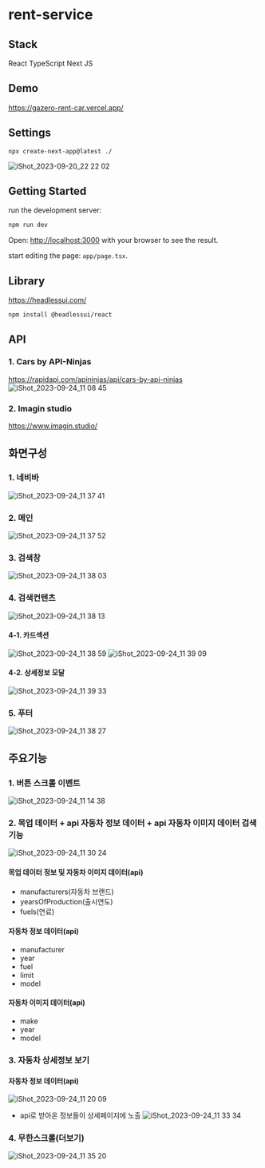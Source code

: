 # rent-service

## Stack

React
TypeScript
Next JS

## Demo

https://gazero-rent-car.vercel.app/

## Settings

```
npx create-next-app@latest ./
```

![iShot_2023-09-20_22 22 02](https://github.com/gayoung106/rent-service/assets/98731537/52c8d3fb-9932-4c34-ac16-b9b6a6cb1881)

## Getting Started

run the development server:

```bash
npm run dev
```

Open: [http://localhost:3000](http://localhost:3000) with your browser to see the result.

start editing the page: `app/page.tsx`.

## Library

https://headlessui.com/

```
npm install @headlessui/react
```

## API

### 1. Cars by API-Ninjas

https://rapidapi.com/apininjas/api/cars-by-api-ninjas
![iShot_2023-09-24_11 08 45](https://github.com/gayoung106/rent-service/assets/98731537/09f38e0e-c62e-426e-99c2-ec8f95b84626)

### 2. Imagin studio

https://www.imagin.studio/

## 화면구성

### 1. 네비바

![iShot_2023-09-24_11 37 41](https://github.com/gayoung106/rent-service/assets/98731537/1cf39c23-4d2f-455e-89ff-b5667e263c34)

### 2. 메인

![iShot_2023-09-24_11 37 52](https://github.com/gayoung106/rent-service/assets/98731537/50fd1094-d400-4bc7-a485-176e8293c9f9)

### 3. 검색창

![iShot_2023-09-24_11 38 03](https://github.com/gayoung106/rent-service/assets/98731537/659b3146-3e00-4303-96ae-464b2498a270)

### 4. 검색컨텐츠

![iShot_2023-09-24_11 38 13](https://github.com/gayoung106/rent-service/assets/98731537/624f9310-8c9a-4b2d-a64a-a51e9454c0e3)

#### 4-1. 카드섹션

![iShot_2023-09-24_11 38 59](https://github.com/gayoung106/rent-service/assets/98731537/b2333d23-3bde-42cc-bc1f-ee5ddb5a3328)
![iShot_2023-09-24_11 39 09](https://github.com/gayoung106/rent-service/assets/98731537/6b9c9165-b0e2-4408-9d65-876b99937dbd)

#### 4-2. 상세정보 모달

![iShot_2023-09-24_11 39 33](https://github.com/gayoung106/rent-service/assets/98731537/aefa5331-f4aa-423f-b5d5-d539d2524617)

### 5. 푸터

![iShot_2023-09-24_11 38 27](https://github.com/gayoung106/rent-service/assets/98731537/b71f4e87-393f-46ff-93f3-92b95b4ba77b)

## 주요기능

### 1. 버튼 스크롤 이벤트

![iShot_2023-09-24_11 14 38](https://github.com/gayoung106/rent-service/assets/98731537/65201a8a-db0a-448b-93ab-e915c7c1a8d9)

### 2. 목업 데이터 + api 자동차 정보 데이터 + api 자동차 이미지 데이터 검색 기능

![iShot_2023-09-24_11 30 24](https://github.com/gayoung106/rent-service/assets/98731537/456525c2-3e0d-440a-86fb-b46af66ec072)

#### 목업 데이터 정보 및 자동차 이미지 데이터(api)

- manufacturers(자동차 브랜드)
- yearsOfProduction(출시연도)
- fuels(연료)

#### 자동차 정보 데이터(api)

- manufacturer
- year
- fuel
- limit
- model

#### 자동차 이미지 데이터(api)

- make
- year
- model

### 3. 자동차 상세정보 보기

#### 자동차 정보 데이터(api)

![iShot_2023-09-24_11 20 09](https://github.com/gayoung106/rent-service/assets/98731537/7c01b912-c684-40f1-abcb-67c2dc32653a)

- api로 받아온 정보들이 상세페이지에 노출
  ![iShot_2023-09-24_11 33 34](https://github.com/gayoung106/rent-service/assets/98731537/4505fa04-23f8-4bbd-ad3d-d9e6bf49a1b4)

### 4. 무한스크롤(더보기)

![iShot_2023-09-24_11 35 20](https://github.com/gayoung106/rent-service/assets/98731537/faebd76d-59f6-4858-8cc8-48e3c4f2f8ea)
